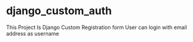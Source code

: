 # django_custom_auth
This Project Is Django Custom Registration form
User can login with email address as username
